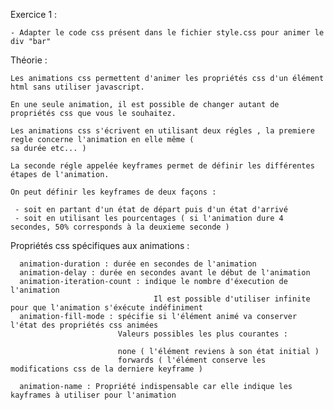 Exercice 1 :

    - Adapter le code css présent dans le fichier style.css pour animer le div "bar"


Théorie :

    Les animations css permettent d'animer les propriétés css d'un élément html sans utiliser javascript.

    En une seule animation, il est possible de changer autant de propriétés css que vous le souhaitez.

    Les animations css s'écrivent en utilisant deux régles , la premiere regle concerne l'animation en elle même (
    sa durée etc... )

    La seconde régle appelée keyframes permet de définir les différentes étapes de l'animation.

    On peut définir les keyframes de deux façons :

     - soit en partant d'un état de départ puis d'un état d'arrivé
     - soit en utilisant les pourcentages ( si l'animation dure 4 secondes, 50% corresponds à la deuxieme seconde )


   Propriétés css spécifiques aux animations :

      animation-duration : durée en secondes de l'animation
      animation-delay : durée en secondes avant le début de l'animation
      animation-iteration-count : indique le nombre d'éxecution de l'animation
                                    Il est possible d'utiliser infinite pour que l'animation s'éxécute indéfiniment
      animation-fill-mode : spécifie si l'élément animé va conserver l'état des propriétés css animées
                            Valeurs possibles les plus courantes :

                            none ( l'élément reviens à son état initial )
                            forwards ( l'élément conserve les modifications css de la derniere keyframe )

      animation-name : Propriété indispensable car elle indique les kayframes à utiliser pour l'animation